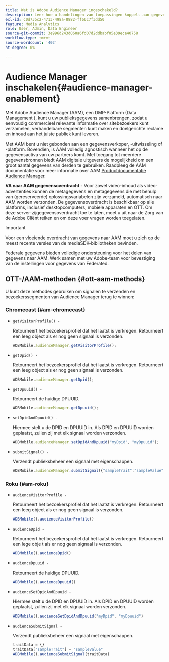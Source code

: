 ```yaml
---
title: Wat is Adobe Audience Manager ingeschakeld?
description: Leer hoe u handelingen van toepassingen koppelt aan gegevens voor mediatracering zonder dat u extra verwerkingsregels en aangepaste variabelen nodig hebt.
exl-id: c0d73bc2-4713-498a-8882-ff66c7f3dd50
feature: Media Analytics
role: User, Admin, Data Engineer
source-git-commit: 3e996d243d060a6fd07d2ddbabf05e39eca40758
workflow-type: tm+mt
source-wordcount: '402'
ht-degree: 0%

---
```


# Audience Manager inschakelen{#audience-manager-enablement}

Met Adobe Audience Manager (AAM), een DMP-Platform (Data Management ), kunt u uw publieksgegevens samenbrengen, zodat u eenvoudig commercieel relevante informatie over sitebezoekers kunt verzamelen, verhandelbare segmenten kunt maken en doelgerichte reclame en inhoud aan het juiste publiek kunt leveren.

Met AAM bent u niet gebonden aan een gegevensverkoper, -uitwisseling of -platform. Bovendien, is AAM volledig agnostisch wanneer het op de gegevensactiva van uw partners komt. Met toegang tot meerdere gegevensbronnen biedt AAM digitale uitgevers de mogelijkheid om een groot aantal gegevens van derden te gebruiken. Raadpleeg de AAM documentatie voor meer informatie over AAM [Productdocumentatie Audience Manager](https://experienceleague.adobe.com/docs/audience-manager/user-guide/aam-home.html).

**VA naar AAM gegevensoverdracht -** Voor zowel video-inhoud als video-advertenties kunnen de metagegevens en metagegevens die met behulp van (gereserveerde) oplossingsvariabelen zijn verzameld, automatisch naar AAM worden verzonden. De gegevensoverdracht is beschikbaar op alle platforms, inclusief desktopcomputers, mobiele apparaten en OTT. Om deze server-zijgegevensoverdracht toe te laten, moet u uit naar de Zorg van de Adobe Cliënt reiken en om deze voer vragen worden toegelaten.

>[!IMPORTANT]
>
>Voor een vloeiende overdracht van gegevens naar AAM moet u zich op de meest recente versies van de mediaSDK-bibliotheken bevinden.

Federale gegevens bieden volledige ondersteuning voor het delen van gegevens naar AAM. Werk samen met uw Adobe-team voor bevestiging van de instellingen voor gegevens van Federated.

## OTT-/AAM-methoden {#ott-aam-methods}

U kunt deze methodes gebruiken om signalen te verzenden en bezoekerssegmenten van Audience Manager terug te winnen:

### Chromecast {#am-chromecast}

* `getVisitorProfile() -`

   Retourneert het bezoekersprofiel dat het laatst is verkregen. Retourneert een leeg object als er nog geen signaal is verzonden.

   ```js
   ADBMobile.audienceManager.getVisitorProfile();
   ```

* `getDpid() -`

   Retourneert het bezoekersprofiel dat het laatst is verkregen. Retourneert een leeg object als er nog geen signaal is verzonden.

   ```js
   ADBMobile.audienceManager.getDpid();
   ```

* `getDpuuid() -`

   Retourneert de huidige DPUUID.

   ```js
   ADBMobile.audienceManager.getDpuuid();
   ```

* `setDpidAndDpuuid() -`

   Hiermee stelt u de DPID en DPUUID in. Als DPID en DPUUID worden geplaatst, zullen zij met elk signaal worden verzonden.

   ```js
   ADBMobile.audienceManager.setDpidAndDpuuid("myDpid", "myDpuuid");
   ```

* `submitSignal() -`

   Verzendt publieksbeheer een signaal met eigenschappen.

   ```js
   ADBMobile.audienceManager.submitSignal({"sampleTrait":"sampleValue"});
   ```

### Roku {#am-roku}

* `audienceVisitorProfile -`

   Retourneert het bezoekersprofiel dat het laatst is verkregen. Retourneert een leeg object als er nog geen signaal is verzonden.

   ```js
   ADBMobile().audienceVisitorProfile()
   ```

* `audienceDpid -`

   Retourneert het bezoekersprofiel dat het laatst is verkregen. Retourneert een lege obje t als er nog geen signaal is verzonden.

   ```js
   ADBMobile().audienceDpid()
   ```

* `audienceDpuuid -`

   Retourneert de huidige DPUUID.

   ```js
   ADBMobile().audienceDpuuid()
   ```

* `audienceSetDpidAndDpuuid -`

   Hiermee stelt u de DPID en DPUUID in. Als DPID en DPUUID worden geplaatst, zullen zij met elk signaal worden verzonden.

   ```js
   ADBMobile().audienceSetDpidAndDpuuid("myDpid", "myDpuuid")
   ```

* `audienceSubmitSignal -`

   Verzendt publieksbeheer een signaal met eigenschappen.

   ```js
   traitData = {}
   traitData["sampleTrait"] = "sampleValue"
   ADBMobile().audienceSubmitSignal(traitData)
   ```
